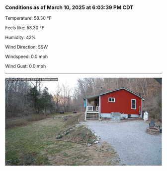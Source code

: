 ### Conditions as of March 10, 2025 at 6:03:39 PM CDT 

Temperature: 58.30 &deg;F

Feels like: 58.30 &deg;F

Humidity: 42%

Wind Direction: SSW

Windspeed: 0.0 mph

Wind Gust: 0.0 mph

---

<img src="./images/latest.jpeg"/>

